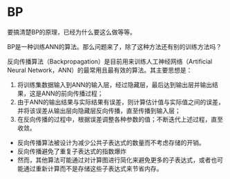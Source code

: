 # BP

要搞清楚BP的原理，已经为什么要这么做等等。

BP是一种训练ANN的算法。那么问题来了，除了这种方法还有别的训练方法吗？


反向传播算法（Backpropagation）是目前用来训练人工神经网络（Artificial Neural Network，ANN）的最常用且最有效的算法。其主要思想是：
1. 将训练集数据输入到ANN的输入层，经过隐藏层，最后达到输出层并输出结果，这是ANN的前向传播过程；
2. 由于ANN的输出结果与实际结果有误差，则计算估计值与实际值之间的误差，并将该误差从输出层向隐藏层反向传播，直至传播到输入层；
3. 在反向传播的过程中，根据误差调整各种参数的值；不断迭代上述过程，直至收敛。


- 反向传播算法被设计为减少公共子表达式的数量而不考虑存储的开销。 
- 反向传播避免了重复子表达式的指数爆炸 
- 然而，其他算法可能通过对计算图进行简化来避免更多的子表达式，或者也可能通过重新计算而不是存储这些子表达式来节省内存。